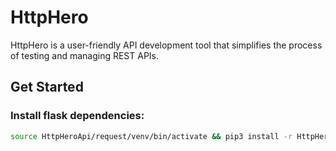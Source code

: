 # HttpHero

HttpHero is a user-friendly API development tool that simplifies the process of testing and managing REST APIs.

## Get Started

### Install flask dependencies:

```bash
source HttpHeroApi/request/venv/bin/activate && pip3 install -r HttpHeroApi/request/requirements.txt
```

